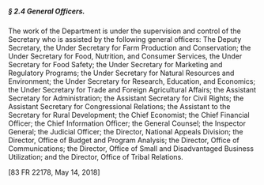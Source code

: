 ##### § 2.4 General Officers. #####

The work of the Department is under the supervision and control of the Secretary who is assisted by the following general officers: The Deputy Secretary, the Under Secretary for Farm Production and Conservation; the Under Secretary for Food, Nutrition, and Consumer Services, the Under Secretary for Food Safety; the Under Secretary for Marketing and Regulatory Programs; the Under Secretary for Natural Resources and Environment; the Under Secretary for Research, Education, and Economics; the Under Secretary for Trade and Foreign Agricultural Affairs; the Assistant Secretary for Administration; the Assistant Secretary for Civil Rights; the Assistant Secretary for Congressional Relations; the Assistant to the Secretary for Rural Development; the Chief Economist; the Chief Financial Officer; the Chief Information Officer; the General Counsel; the Inspector General; the Judicial Officer; the Director, National Appeals Division; the Director, Office of Budget and Program Analysis; the Director, Office of Communications; the Director, Office of Small and Disadvantaged Business Utilization; and the Director, Office of Tribal Relations.

[83 FR 22178, May 14, 2018]